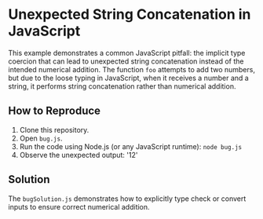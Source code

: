 # Unexpected String Concatenation in JavaScript
This example demonstrates a common JavaScript pitfall: the implicit type coercion that can lead to unexpected string concatenation instead of the intended numerical addition.  The function `foo` attempts to add two numbers, but due to the loose typing in JavaScript, when it receives a number and a string, it performs string concatenation rather than numerical addition.

## How to Reproduce
1. Clone this repository.
2. Open `bug.js`.
3. Run the code using Node.js (or any JavaScript runtime): `node bug.js`
4. Observe the unexpected output: '12'

## Solution
The `bugSolution.js` demonstrates how to explicitly type check or convert inputs to ensure correct numerical addition.